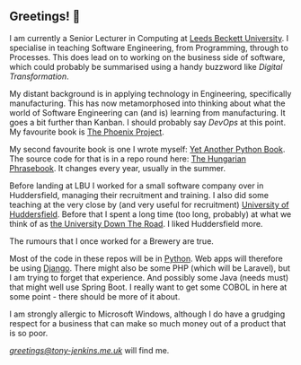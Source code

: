 ## Greetings! 👋

I am currently a Senior Lecturer in Computing at [Leeds Beckett University](https://www.leedsbeckett.ac.uk). I specialise in teaching Software Engineering, from Programming, through to Processes. This does lead on to working on the business side of software, which could probably be summarised using a handy buzzword like *Digital Transformation*.

My distant background is in applying technology in Engineering, specifically manufacturing. This has now metamorphosed into thinking about what the world of Software Engineering can (and is) learning from manufacturing. It goes a bit further than Kanban. I should probably say *DevOps* at this point. My favourite book is [The Phoenix Project](https://itrevolution.com/product/the-phoenix-project/).

My second favourite book is one I wrote myself: [Yet Another Python Book](https://www.tony-jenkins.org.uk/pybook/). The source code for that is in a repo round here: [The Hungarian Phrasebook](https://github.com/TonyJenkins/hungarian_phrasebook). It changes every year, usually in the summer.

Before landing at LBU I worked for a small software company over in Huddersfield, managing their recruitment and training. I also did some teaching at the very close by (and very useful for recruitment) [University of Huddersfield]([https://www.hud.ac.uk/](https://www.hud.ac.uk/subjects/computer-science/)). Before that I spent a long time (too long, probably) at what we think of as [the University Down The Road](https://eps.leeds.ac.uk/computing). I liked Huddersfield more.

The rumours that I once worked for a Brewery are true.

Most of the code in these repos will be in [Python](https://www.python.org/). Web apps will therefore be using [Django](https://www.djangoproject.com). There might also be some PHP (which will be Laravel), but I am trying to forget that experience. And possibly some Java (needs must) that might well use Spring Boot. I really want to get some COBOL in here at some point - there should be more of it about.

I am strongly allergic to Microsoft Windows, although I do have a grudging respect for a business that can make so much money out of a product that is so poor.

*greetings@tony-jenkins.me.uk* will find me.
